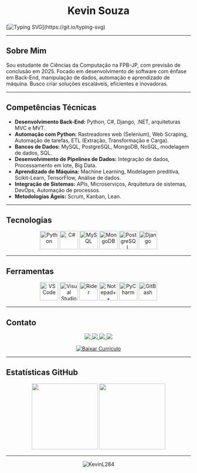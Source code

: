 <h1 align="center"> Kevin Souza</h1>

[![Typing SVG](https://readme-typing-svg.herokuapp.com/?color=56BCDA&size=32&center=true&vCenter=true&width=1000&lines=Bem+vindo+ao+meu+GitHub!;Sou+Kevin.;Conheça+mais+sobre+mim+abaixo:;Vamos+codar?;Estou+aberto+para+oportunidades.)](https://git.io/typing-svg)

---

## Sobre Mim

Sou estudante de Ciências da Computação na FPB-JP, com previsão de conclusão em 2025. Focado em desenvolvimento de software com ênfase em Back-End, manipulação de dados, automação e aprendizado de máquina. Busco criar soluções escaláveis, eficientes e inovadoras.

---

## Competências Técnicas

- **Desenvolvimento Back-End:** Python, C#, Django, .NET, arquiteturas MVC e MVT.
- **Automação com Python:** Rastreadores web (Selenium), Web Scraping, Automação de tarefas, ETL (Extração, Transformação e Carga).
- **Bancos de Dados:** MySQL, PostgreSQL, MongoDB, NoSQL, modelagem de dados, SQL.
- **Desenvolvimento de Pipelines de Dados:** Integração de dados, Processamento em lote, Big Data.
- **Aprendizado de Máquina:** Machine Learning, Modelagem preditiva, Scikit-Learn, TensorFlow, Análise de dados.
- **Integração de Sistemas:** APIs, Microserviços, Arquitetura de sistemas, DevOps, Automação de processos.
- **Metodologias Ágeis:** Scrum, Kanban, Lean.

---

## Tecnologias

<p align="center">
  <img alt="Python" height="50" src="https://cdn.jsdelivr.net/gh/devicons/devicon/icons/python/python-original.svg"/>
  <img alt="C#" height="50" src="https://cdn.jsdelivr.net/gh/devicons/devicon/icons/csharp/csharp-original.svg"/>
  <img alt="MySQL" height="50" src="https://cdn.jsdelivr.net/gh/devicons/devicon/icons/mysql/mysql-original.svg"/>
  <img alt="MongoDB" height="50" src="https://cdn.jsdelivr.net/gh/devicons/devicon/icons/mongodb/mongodb-original.svg"/>
  <img alt="PostgreSQL" height="50" src="https://cdn.jsdelivr.net/gh/devicons/devicon/icons/postgresql/postgresql-original.svg"/>
  <img alt="Django" height="50" src="https://cdn.jsdelivr.net/gh/devicons/devicon/icons/django/django-plain.svg"/>

</p>

---

## Ferramentas

<p align="center">
  <img alt="VS Code" height="50" src="https://cdn.jsdelivr.net/gh/devicons/devicon/icons/vscode/vscode-original.svg"/>
  <img alt="Visual Studio" height="50" src="https://cdn.jsdelivr.net/gh/devicons/devicon/icons/visualstudio/visualstudio-plain.svg"/>
  <img alt="Rider" height="50" src="https://resources.jetbrains.com/storage/products/rider/img/meta/rider_logo_300x300.png"/>
  <img alt="Notepad++" height="50" src="https://notepad-plus-plus.org/images/logo.svg"/>
  <img alt="PyCharm" height="50" src="https://cdn.jsdelivr.net/gh/devicons/devicon/icons/pycharm/pycharm-original.svg"/>
  <img alt="GitBash" height="50" src="https://gitforwindows.org/img/gwindows_logo.png"/>
</p>

---

## Contato

<p align="center">
 <a href="mailto:kevin.lucas284sz@gmail.com" target="_blank">
   <img src="https://img.shields.io/badge/Gmail-D14836?style=for-the-badge&logo=gmail&logoColor=white">
 </a>
 <a href="https://www.linkedin.com/in/kevin-souza-471791236/" target="_blank">
   <img src="https://img.shields.io/badge/-LinkedIn-%230077B5?style=for-the-badge&logo=linkedin&logoColor=white">
 </a>
  <a href="https://wa.me/55999380246" target="_blank">
   <img src="https://img.shields.io/badge/WhatsApp-25D366?style=for-the-badge&logo=whatsapp&logoColor=white">
 </a>
 <a href="https://kevinl284.github.io/portfolio/" target="_blank">
   <img src="https://img.shields.io/badge/Portfólio-%2312100E.svg?style=for-the-badge&logo=firefox&logoColor=white">
 </a>
</p>

  
<p align="center">
  <a href="https://raw.githubusercontent.com/KevinL284/portfolio/main/KevinSouzaCV.pdf">
    <img src="https://img.shields.io/badge/Currículo-Baixar-56BCDA?style=for-the-badge" alt="Baixar Currículo"/>
  </a>
</p>

---

## Estatísticas GitHub

<div align="center">
  <img height="180em" src="https://github-readme-stats.vercel.app/api?username=KevinL284&show_icons=true&theme=react&include_all_commits=true&count_private=true"/>
  <img height="180em" src="https://github-readme-stats.vercel.app/api/top-langs/?username=KevinL284&layout=compact&langs_count=7&theme=react"/>
</div>

---

<p align="center"> 
  <img src="https://komarev.com/ghpvc/?username=KevinL284&label=Profile%20views&color=56BCDA&style=flat" alt="KevinL284" />
</p>


